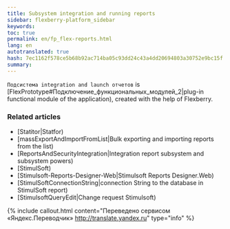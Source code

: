 ```yaml
---
title: Subsystem integration and running reports
sidebar: flexberry-platform_sidebar
keywords:
toc: true
permalink: en/fp_flex-reports.html
lang: en
autotranslated: true
hash: 7ec1162f578ce5b68b92ac714ba05c93dd24c43a4dd20694803a30752e9bc15f
summary:
---
```


`Подсистема integration and launch отчетов` is [FlexPrototype#Подключение_функциональных_модулей_2|plug-in functional module of the application), created with the help of Flexberry.

### Related articles

* [Statitor|Statfor)
* [massExportAndImportFromList|Bulk exporting and importing reports from the list)
* [ReportsAndSecurityIntegration|Integration report subsystem and subsystem powers)
* [StimulSoft)
* [Stimulsoft-Reports-Designer-Web|Stimulsoft Reports Designer.Web)
* [StimulSoftConnectionString|connection String to the database in StimulSoft report)
* [StimulsoftQueryEdit|Change request Stimulsoft)



{% include callout.html content="Переведено сервисом «Яндекс.Переводчик» <http://translate.yandex.ru>" type="info" %}